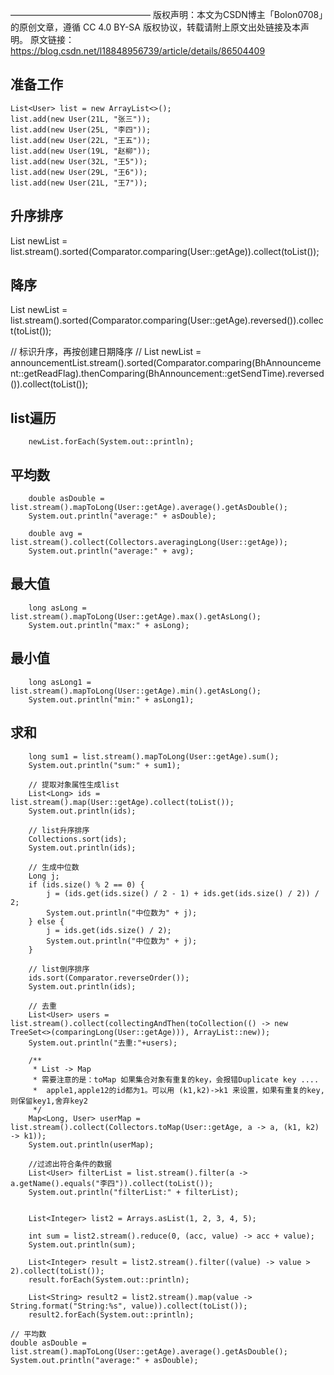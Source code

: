————————————————
版权声明：本文为CSDN博主「Bolon0708」的原创文章，遵循 CC 4.0 BY-SA 版权协议，转载请附上原文出处链接及本声明。
原文链接：https://blog.csdn.net/l18848956739/article/details/86504409


## 准备工作

```
List<User> list = new ArrayList<>();
list.add(new User(21L, "张三"));
list.add(new User(25L, "李四"));
list.add(new User(22L, "王五"));
list.add(new User(19L, "赵柳"));
list.add(new User(32L, "王5"));
list.add(new User(29L, "王6"));
list.add(new User(21L, "王7"));
```

## 升序排序

List<User> newList = list.stream().sorted(Comparator.comparing(User::getAge)).collect(toList());


## 降序
List<User> newList = list.stream().sorted(Comparator.comparing(User::getAge).reversed()).collect(toList());


// 标识升序，再按创建日期降序
        // List<BhAnnouncement> newList = announcementList.stream().sorted(Comparator.comparing(BhAnnouncement::getReadFlag).thenComparing(BhAnnouncement::getSendTime).reversed()).collect(toList());
 
##       list遍历
        newList.forEach(System.out::println);
 
##  平均数
        double asDouble = list.stream().mapToLong(User::getAge).average().getAsDouble();
        System.out.println("average:" + asDouble);
 
        double avg = list.stream().collect(Collectors.averagingLong(User::getAge));
        System.out.println("average:" + avg);
 
## 最大值
        long asLong = list.stream().mapToLong(User::getAge).max().getAsLong();
        System.out.println("max:" + asLong);
 
##  最小值
        long asLong1 = list.stream().mapToLong(User::getAge).min().getAsLong();
        System.out.println("min:" + asLong1);
 
## 求和
        long sum1 = list.stream().mapToLong(User::getAge).sum();
        System.out.println("sum:" + sum1);
 
        // 提取对象属性生成list
        List<Long> ids = list.stream().map(User::getAge).collect(toList());
        System.out.println(ids);
 
        // list升序排序
        Collections.sort(ids);
        System.out.println(ids);
 
        // 生成中位数
        Long j;
        if (ids.size() % 2 == 0) {
            j = (ids.get(ids.size() / 2 - 1) + ids.get(ids.size() / 2)) / 2;
            System.out.println("中位数为" + j);
        } else {
            j = ids.get(ids.size() / 2);
            System.out.println("中位数为" + j);
        }
 
        // list倒序排序
        ids.sort(Comparator.reverseOrder());
        System.out.println(ids);
 
        // 去重
        List<User> users = list.stream().collect(collectingAndThen(toCollection(() -> new TreeSet<>(comparingLong(User::getAge))), ArrayList::new));
        System.out.println("去重:"+users);
 
        /**
         * List -> Map
         * 需要注意的是：toMap 如果集合对象有重复的key，会报错Duplicate key ....
         *  apple1,apple12的id都为1。可以用 (k1,k2)->k1 来设置，如果有重复的key,则保留key1,舍弃key2
         */
        Map<Long, User> userMap = list.stream().collect(Collectors.toMap(User::getAge, a -> a, (k1, k2) -> k1));
        System.out.println(userMap);
 
        //过滤出符合条件的数据
        List<User> filterList = list.stream().filter(a -> a.getName().equals("李四")).collect(toList());
        System.out.println("filterList:" + filterList);
 
 
        List<Integer> list2 = Arrays.asList(1, 2, 3, 4, 5);
 
        int sum = list2.stream().reduce(0, (acc, value) -> acc + value);
        System.out.println(sum);
 
        List<Integer> result = list2.stream().filter((value) -> value > 2).collect(toList());
        result.forEach(System.out::println);
 
        List<String> result2 = list2.stream().map(value -> String.format("String:%s", value)).collect(toList());
        result2.forEach(System.out::println);





```
// 平均数
double asDouble = list.stream().mapToLong(User::getAge).average().getAsDouble();
System.out.println("average:" + asDouble);
```


